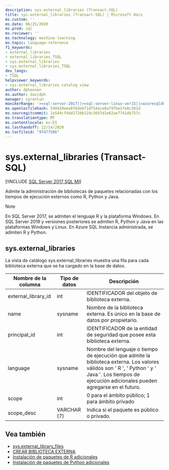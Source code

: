 ```yaml
---
description: sys.external_libraries (Transact-SQL)
title: sys.external_libraries (Transact-SQL) | Microsoft Docs
ms.custom: ''
ms.date: 06/25/2020
ms.prod: sql
ms.reviewer: ''
ms.technology: machine-learning
ms.topic: language-reference
f1_keywords:
- external_libraries
- external_libraries_TSQL
- sys.external_libraries
- sys.external_libraries_TSQL
dev_langs:
- TSQL
helpviewer_keywords:
- sys.external_libraries catalog view
author: dphansen
ms.author: davidph
manager: cgronlun
monikerRange: '>=sql-server-2017||>=sql-server-linux-ver15||=azuresqldb-mi-current'
ms.openlocfilehash: 540420eee8f6de671df54ace8af9fbe1fe0c501d
ms.sourcegitcommit: 1a544cf4dd2720b124c3697d1e62ae7741db757c
ms.translationtype: MT
ms.contentlocale: es-ES
ms.lasthandoff: 12/14/2020
ms.locfileid: "97477506"
---
```

# <a name="sysexternal_libraries-transact-sql"></a>sys.external_libraries (Transact-SQL)  
[!INCLUDE [SQL Server 2017 SQL MI](../../includes/applies-to-version/sqlserver2017-asdbmi.md)]

Admite la administración de bibliotecas de paquetes relacionadas con los tiempos de ejecución externos como R, Python y Java.

> [!NOTE]
> En SQL Server 2017, se admiten el lenguaje R y la plataforma Windows. En SQL Server 2019 y versiones posteriores se admiten R, Python y Java en las plataformas Windows y Linux. En Azure SQL Instancia administrada, se admiten R y Python.

## <a name="sysexternal_libraries"></a>sys.external_libraries

La vista de catálogo sys.external_libraries muestra una fila para cada biblioteca externa que se ha cargado en la base de datos.

|Nombre de la columna |Tipo de datos | Descripción|
|------|------|------|
|external_library_id |int | IDENTIFICADOR del objeto de biblioteca externa. |
|name |sysname |Nombre de la biblioteca externa. Es único en la base de datos por propietario.|
|principal_id |int |IDENTIFICADOR de la entidad de seguridad que posee esta biblioteca externa. |
|language | sysname | Nombre del lenguaje o tiempo de ejecución que admite la biblioteca externa. Los valores válidos son ' R ', ' Python ' y ' Java '. Los tiempos de ejecución adicionales pueden agregarse en el futuro.|
|scope |int |0 para el ámbito público; 1 para ámbito privado |  
|scope_desc |VARCHAR (7) |Indica si el paquete es público o privado.|

## <a name="see-also"></a>Vea también  

+ [sys.external_library_files](sys-external-library-files-transact-sql.md)  
+ [CREAR BIBLIOTECA EXTERNA](../../t-sql/statements/create-external-library-transact-sql.md)  
+ [Instalación de paquetes de R adicionales](../../machine-learning/package-management/install-additional-r-packages-on-sql-server.md)  
+ [Instalación de paquetes de Python adicionales](../../machine-learning/package-management/install-additional-python-packages-on-sql-server.md)  
